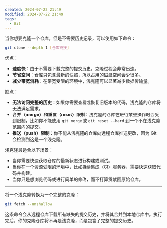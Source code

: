 ```yaml
---
created: 2024-07-22 21:49
modified: 2024-07-22 21:49
tags:
  - Git
---
```


当你想要克隆一个仓库，但是不需要历史记录，可以使用如下命令：

```bash
git clone --depth 1 [仓库链接]
```

优点：
- **速度快**：由于不需要下载完整的提交历史，克隆过程会非常迅速。
- **节省空间**：仓库只包含最新的快照，所以占用的磁盘空间会少很多。
- **减少带宽消耗**：在带宽受限的环境中，浅克隆可以显著减少数据传输量。

缺点：
- **无法访问完整的历史**：如果你需要查看或恢复旧版本的代码，浅克隆的仓库将无法满足需求。
- **合并（merge）和重置（reset）限制**：浅克隆的仓库在进行某些操作时会受到限制，比如你不能使用 `git merge` 或 `git reset --hard` 到一个不在浅克隆范围内的提交。
- **推送（push）限制**：你不能从浅克隆的仓库向远程仓库推送更改，因为 Git 会检测到这是一个浅克隆。

浅克隆最适合以下场景：
- 当你需要快速获取仓库的最新状态进行构建或测试。
- 当你在一个资源受限的环境中，比如持续集成（CI）服务器，需要快速获取代码并构建。
- 当你只是想浏览代码或进行简单的修改，而不打算贡献回原始仓库。

---

将一个浅克隆转换为一个完整的克隆：

```bash
git fetch --unshallow
```

这条命令会从远程仓库下载所有缺失的提交历史，并将其合并到本地仓库中。执行完后，你的克隆仓库将不再是浅克隆，而是包含了完整的提交历史。